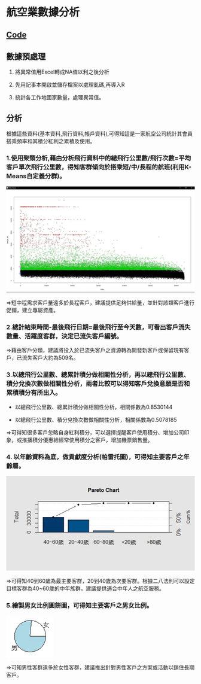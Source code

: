 # 航空業數據分析

## [Code](https://github.com/jason-28/Learning-Note/blob/main/R/%E8%88%AA%E7%A9%BA%E6%A5%AD%E6%95%B8%E6%93%9A%E5%88%86%E6%9E%90/%E6%9C%9F%E6%9C%AB%E5%A0%B1%E5%91%8A.R)

## 數據預處理

1. 將異常值用Excel轉成NA值以利之後分析

2. 先用記事本開啟並儲存檔案以處理亂碼,再導入R

3. 統計各工作地國家數量，處理異常值。

## 分析

根據這些資料(基本資料,飛行資料,帳戶資料),可得知這是一家航空公司統計其會員搭乘頻率和其積分紅利之累積及使用。

### 1.使用聚類分析,藉由分析飛行資料中的總飛行公里數/飛行次數=平均客戶單次飛行公里數，得知客群傾向於搭乘短/中/長程的航班(利用K-Means自定義分群)。

![image](https://github.com/jason-28/Learning-Note/blob/main/R/%E8%88%AA%E7%A9%BA%E6%A5%AD%E6%95%B8%E6%93%9A%E5%88%86%E6%9E%90/img/1.jpg)

=>短中程需求客戶量遠多於長程客戶，建議提供足夠供給量，並針對該類客戶進行促銷，建立專屬資產。

### 2.總計結束時間-最後飛行日期=最後飛行至今天數，可看出客戶流失數量、活躍度客群，決定已流失客戶編號。

=>藉由客戶分類，建議將投入於已流失客戶之資源轉為開發新客戶或保留現有客戶，已流失客戶大約為509名。

### 3.以總飛行公里數、總累計積分做相關性分析，再以總飛行公里數、積分兌換次數做相關性分析，兩者比較可以得知客戶兌換意願是否和累積積分有所出入。

* 以總飛行公里數、總累計積分做相關性分析，相關係數為0.8530144

* 以總飛行公里數、積分兌換次數做相關性分析，相關係數為0.5078185

=>可得知很多客戶忽略自身紅利積分，可以選擇提醒客戶使用積分、增加公司印象，或推播積分優惠給經常使用積分之客戶，增加機票銷售量。

### 4. 以年齡資料為底，做貢獻度分析(帕雷托圖)，可得知主要客戶之年齡層。

![image](https://github.com/jason-28/Learning-Note/blob/main/R/%E8%88%AA%E7%A9%BA%E6%A5%AD%E6%95%B8%E6%93%9A%E5%88%86%E6%9E%90/img/2.jpg)

=>可得知40到60歲為最主要客群，20到40歲為次要客群。根據二八法則可以設定目標客群為40~60歲的中年族群，建議提供適合中年人之航空服務。

### 5.繪製男女比例圓餅圖，可得知主要客戶之男女比例。

![image](https://github.com/jason-28/Learning-Note/blob/main/R/%E8%88%AA%E7%A9%BA%E6%A5%AD%E6%95%B8%E6%93%9A%E5%88%86%E6%9E%90/img/3.png)

=>可知男性客群遠多於女性客群，建議推出針對男性客戶之方案或活動以鎖住長期客戶。
